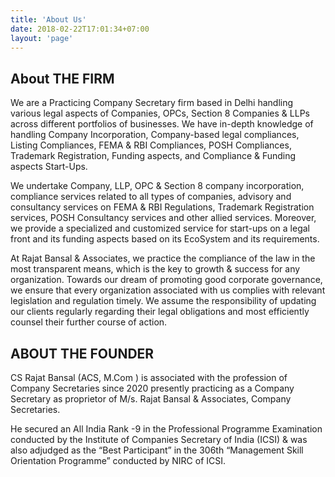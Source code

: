 ```yaml
---
title: 'About Us'
date: 2018-02-22T17:01:34+07:00
layout: 'page'
---
```




## About THE FIRM

We are a Practicing Company Secretary firm based in Delhi handling various legal aspects of Companies, OPCs, Section 8 Companies & LLPs across different portfolios of businesses.
We have in-depth knowledge of handling Company Incorporation, Company-based legal compliances, Listing Compliances, FEMA & RBI Compliances, POSH Compliances, Trademark Registration, Funding aspects, and Compliance & Funding aspects Start-Ups.

We undertake Company, LLP, OPC & Section 8 company incorporation, compliance services related to all types of companies, advisory and consultancy services on FEMA & RBI Regulations, Trademark Registration services, POSH Consultancy services and other allied services.
Moreover, we provide a specialized and customized service for start-ups on a legal front and its funding aspects based on its EcoSystem and its requirements.

At Rajat Bansal & Associates, we practice the compliance of the law in the most transparent means, which is the key to growth & success for any organization. Towards our dream of promoting good corporate governance, we ensure that every organization associated with us complies with relevant legislation and regulation timely. We assume the responsibility of updating our clients regularly regarding their legal obligations and most efficiently counsel their further course of action.

## ABOUT THE FOUNDER

CS Rajat Bansal  (ACS, M.Com ) is associated with the profession of Company Secretaries since 2020 presently practicing as a Company Secretary as proprietor of M/s. Rajat Bansal & Associates, Company Secretaries.

He secured an All India Rank -9 in the Professional Programme Examination conducted by the Institute of Companies Secretary of India (ICSI) & was also adjudged as the “Best Participant” in  the 306th “Management Skill Orientation Programme” conducted by NIRC of ICSI.



